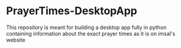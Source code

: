 # PrayerTimes-DesktopApp
This repository is meant for building a desktop app fully in python containing information about the exact prayer times as it is on imsal's website
